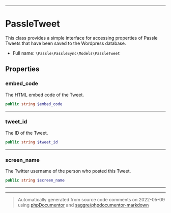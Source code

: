 ***

# PassleTweet

This class provides a simple interface for accessing properties of
Passle Tweets that have been saved to the Wordpress database.



* Full name: `\Passle\PassleSync\Models\PassleTweet`



## Properties


### embed_code

The HTML embed code of the Tweet.

```php
public string $embed_code
```






***

### tweet_id

The ID of the Tweet.

```php
public string $tweet_id
```






***

### screen_name

The Twitter username of the person who posted this Tweet.

```php
public string $screen_name
```






***



***
> Automatically generated from source code comments on 2022-05-09 using [phpDocumentor](http://www.phpdoc.org/) and [saggre/phpdocumentor-markdown](https://github.com/Saggre/phpDocumentor-markdown)
